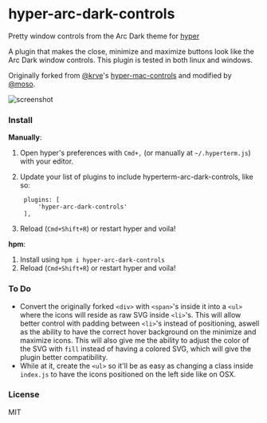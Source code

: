# hyper-arc-dark-controls
Pretty window controls from the Arc Dark theme for [hyper](https://github.com/zeit/hyper)

A plugin that makes the close, minimize and maximize buttons look like the Arc Dark window controls. This plugin is tested in both linux and windows.

Originally forked from [@krve](https://github.com/krve)'s [hyper-mac-controls](https://github.com/krve/hyper-mac-controls) and modified by [@moso](https://github.com/moso).

![screenshot](https://dev.moso.io/hyper/hyper-arc-dark-controls/screenshot.png)

### Install

**Manually**:

1. Open hyper's preferences with `Cmd+,` (or manually at `~/.hyperterm.js`) with your editor.
2. Update your list of plugins to include hyperterm-arc-dark-controls, like so:

        plugins: [
            'hyper-arc-dark-controls'
        ],

3. Reload (`Cmd+Shift+R`) or restart hyper and voila!

**hpm**:

1. Install using `hpm i hyper-arc-dark-controls`
2. Reload (`Cmd+Shift+R`) or restart hyper and voila!


### To Do

- Convert the originally forked `<div>` with `<span>`'s inside it into a `<ul>` where the icons will reside as raw SVG inside `<li>`'s. This will allow better control with padding between `<li>`'s instead of positioning, aswell as the ability to have the correct hover background on the minimize and maximize icons. This will also give me the ability to adjust the color of the SVG with `fill` instead of having a colored SVG, which will give the plugin better compatibility.
- While at it, create the `<ul>` so it'll be as easy as changing a class inside `index.js` to have the icons positioned on the left side like on OSX.


### License

MIT
